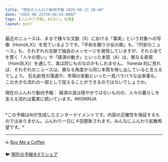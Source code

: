 ```yaml
---
title: "現在のふんわり動向予報 2025-06-23 20:40"
date: "2025-06-23T20:40:54.000Z"
tags: [ふんわり予報, AI占い, 日常]
layout: post
---
```


最近のニュースは、まるで様々な文脈（X）における「事実」という対象への写像（Hom(A,X)）を見ているようです。「平和を願う少女の歌」も、「円安のニュース」も、それぞれの文脈で独自のメッセージを発信していますが、それら全てを貫く「人々の思い」や「経済の動き」といった本質（A）は、異なる表現（Hom(B,X)）を通して、実は同じものなのかもしれません。  Yoneda 的に見れば、それぞれのニュースは、異なる角度から同じ本質を映し出していると言えるでしょう。  石丸新党の落選や、市場の変動といった一見バラバラな出来事も、この大きな流れの一部として捉えることができるのではないでしょうか。


現在のふんわり動向予報：
経済の波は穏やかではないものの、人々の暮らしを支える流れは着実に続いています。#KGNINJA

<br>
*この予報はAIが生成したエンターテイメントです。内容の正確性を保証するものではありません。ふんわり一日に４回更新されます。みんなにふんわり拡散希望です。*

---
☕️ [Buy Me a Coffee](https://www.buymeacoffee.com/kgninja)

🐦 [現在の予報をXでシェア](https://twitter.com/intent/tweet?text=%E7%8F%BE%E5%9C%A8%E3%81%AE%E3%81%B5%E3%82%93%E3%82%8F%E3%82%8A%E4%BA%88%E5%A0%B1%3A%20%E3%80%8C%E6%9C%80%E8%BF%91%E3%81%AE%E3%83%8B%E3%83%A5%E3%83%BC%E3%82%B9%E3%81%AF%E3%80%81%E3%81%BE%E3%82%8B%E3%81%A7%E6%A7%98%E3%80%85%E3%81%AA%E6%96%87%E8%84%88%EF%BC%88X%EF%BC%89%E3%81%AB%E3%81%8A%E3%81%91%E3%82%8B%E3%80%8C%E4%BA%8B%E5%AE%9F%E3%80%8D%E3%81%A8%E3%81%84%E3%81%86%E5%AF%BE%E8%B1%A1%E3%81%B8%E3%81%AE%E5%86%99%E5%83%8F%EF%BC%88Hom(A%2CX)%EF%BC%89%E3%82%92%E8%A6%8B%E3%81%A6%E3%81%84%E3%82%8B%E3%82%88%E3%81%86%E3%81%A7%E3%81%99%E3%80%82%E3%80%8D%23KGNINJA%20%E7%B6%9A%E3%81%8D%E3%81%AF%E3%83%96%E3%83%AD%E3%82%B0%E3%81%A7%EF%BC%81%F0%9F%91%87&url=https%3A%2F%2Fkg-ninja.github.io%2FFunwariyoso%2F)
